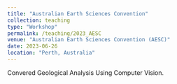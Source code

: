 ```yaml
---
title: "Australian Earth Sciences Convention"
collection: teaching
type: "Workshop"
permalink: /teaching/2023_AESC
venue: "Australian Earth Sciences Convention (AESC)"
date: 2023-06-26
location: "Perth, Australia"
---
```


Convered Geological Analysis Using Computer Vision.